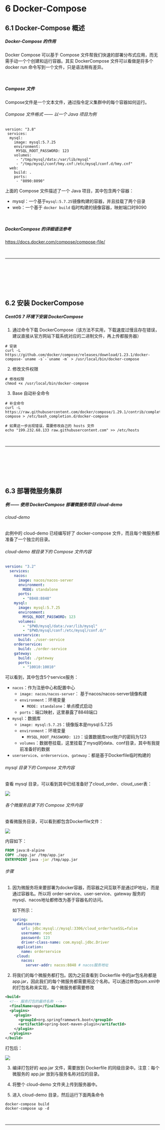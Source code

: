# 6	Docker-Compose

## 6.1	Docker-Compose 概述

##### Docker-Compose 的作用

Docker Compose 可以基于 Compose 文件帮我们快速的部署分布式应用，而无需手动一个个创建和运行容器。其实 DockerCompose 文件可以看做是将多个 docker run 命令写到一个文件，只是语法稍有差异。

<br>

##### Compose 文件

Compose文件是一个文本文件，通过指令定义集群中的每个容器如何运行。

###### Compose 文件格式 —— 以一个 Java 项目为例

```
version: "3.8"
 services:
  mysql:
    image: mysql:5.7.25
    environment:
     MYSQL_ROOT_PASSWORD: 123 
    volumes:
     - "/tmp/mysql/data:/var/lib/mysql"
     - "/tmp/mysql/conf/hmy.cnf:/etc/mysql/conf.d/hmy.cnf"
  web:
    build: .
    ports:
     - "8090:8090"
```

上面的 Compose 文件描述了一个 Java 项目，其中包含两个容器：

- mysql：一个基于`mysql:5.7.25`镜像构建的容器，并且挂载了两个目录
- web：一个基于 `docker build` 临时构建的镜像容器，映射端口时8090

<br>

##### DockerCompose 的详细语法参考

https://docs.docker.com/compose/compose-file/

<br>

---

<div STYLE="page-break-after: always;">
    <br>
    <br>
    <br>
    <br>
    <br></div>

## 6.2	安装 DockerCompose

##### CentOS 7 环境下安装 DockerCompose

1. 通过命令下载 DockerCompose（该方法不实用，下载速度过慢且存在错误，建议直接从官方网站下载系统对应的二进制文件，再上传都服务器）

```shell
# 安装
curl -L https://github.com/docker/compose/releases/download/1.23.1/docker-compose-`uname -s`-`uname -m` > /usr/local/bin/docker-compose
```

2. 修改文件权限

```
# 修改权限
chmod +x /usr/local/bin/docker-compose
```

3. Base 自动补全命令

```shell
# 补全命令
curl -L https://raw.githubusercontent.com/docker/compose/1.29.1/contrib/completion/bash/docker-compose > /etc/bash_completion.d/docker-compose

# 如果这一步出现错误，需要修改自己的 hosts 文件
echo "199.232.68.133 raw.githubusercontent.com" >> /etc/hosts
```

<br>

---

<div STYLE="page-break-after: always;">
    <br>
    <br>
    <br>
    <br>
    <br></div>

## 6.3	部署微服务集群

##### 例 —— 使用 DockerCompose 部署微服务项目 cloud-demo

###### cloud-demo

此例中的 cloud-demo 已经编写好了 docker-compose 文件，而且每个微服务都准备了一个独立的目录。

###### cloud-demo 根目录下的 Compose 文件内容

```yaml
version: "3.2"
  services:
    nacos:
      image: nacos/nacos-server
      environment:
        MODE: standalone
      ports:
        - "8848:8848"
    mysql:
      image: mysql:5.7.25
      environment:
        MYSQL_ROOT_PASSWORD: 123
      volumes:
        - "$PWD/mysql/data:/var/lib/mysql"
        - "$PWD/mysql/conf:/etc/mysql/conf.d/"
    userservice:
      build: ./user-service
    orderservice:
      build: ./order-service
    gateway:
      build: ./gateway
      ports:
        - "10010:10010"
```

可以看到，其中包含5个service服务：

- `nacos`：作为注册中心和配置中心
  - `image: nacos/nacos-server`： 基于nacos/nacos-server镜像构建
  - `environment`：环境变量
    - `MODE: standalone`：单点模式启动
  - `ports`：端口映射，这里暴露了8848端口
- `mysql`：数据库
  - `image: mysql:5.7.25`：镜像版本是mysql:5.7.25
  - `environment`：环境变量
    - `MYSQL_ROOT_PASSWORD: 123`：设置数据库root账户的密码为123
  - `volumes`：数据卷挂载，这里挂载了mysql的data、conf目录，其中有我提前准备好的数据
- `userservice`、`orderservice`、`gateway`：都是基于Dockerfile临时构建的

###### mysql 目录下的 Compose 文件内容

查看 mysql 目录，可以看到其中已经准备好了cloud_order、cloud_user表：

![](img/6.3-1.png)

###### 各个微服务目录下的 Compose 文件内容

查看微服务目录，可以看到都包含Dockerfile文件：

![](img/6.3-2.png)

内容如下：

```dockerfile
FROM java:8-alpine
COPY ./app.jar /tmp/app.jar
ENTRYPOINT java -jar /tmp/app.jar
```

###### 步骤

1. 因为微服务将来要部署为docker容器，而容器之间互联不是通过IP地址，而是通过容器名。所以将 order-service、user-service、gateway 服务的mysql、nacos地址都修改为基于容器名的访问。

   如下所示：

   ```yaml
   spring:
     datasource:
       url: jdbc:mysql://mysql:3306/cloud_order?useSSL=false
       username: root
       password: 123
       driver-class-name: com.mysql.jdbc.Driver
     application:
       name: orderservice
     cloud:
       nacos:
         server-addr: nacos:8848 # nacos服务地址
   ```


2. 将我们的每个微服务都打包。因为之前查看到 Dockerfile 中的jar包名称都是app.jar，因此我们的每个微服务都需要用这个名称。可以通过修改pom.xml中的打包名称来实现，每个微服务都需要修改

```xml
<build>
  <!-- 服务打包的最终名称 -->
  <finalName>app</finalName>
  <plugins>
    <plugin>
      <groupId>org.springframework.boot</groupId>
      <artifactId>spring-boot-maven-plugin</artifactId>
    </plugin>
  </plugins>
</build>
```

打包后：

![](img/6.3-3.png)

3. 编译打包好的 app.jar 文件，需要放到 Dockerfile 的同级目录中。注意：每个微服务的 app.jar 放到与服务名称对应的目录。

4. 将整个 cloud-demo 文件夹上传到服务器中。

5. 进入 cloud-demo 目录，然后运行下面两条命令

```shell
docker-compose build
docker-compose up -d
```

<br>

---

<div STYLE="page-break-after: always;">
    <br>
    <br>
    <br>
    <br>
    <br></div>